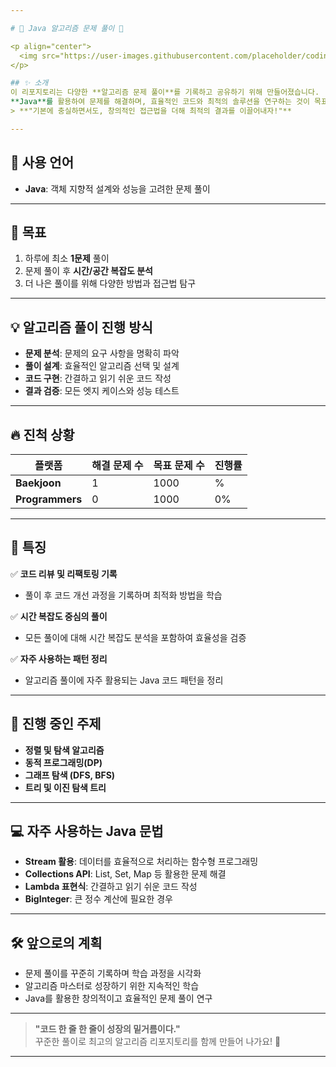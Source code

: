 ```yaml
---

# 🌟 Java 알고리즘 문제 풀이 🚀

<p align="center">
  <img src="https://user-images.githubusercontent.com/placeholder/coding-java.gif" alt="Coding with Java" width="400">
</p>

## ✨ 소개  
이 리포지토리는 다양한 **알고리즘 문제 풀이**를 기록하고 공유하기 위해 만들어졌습니다.  
**Java**를 활용하여 문제를 해결하며, 효율적인 코드와 최적의 솔루션을 연구하는 것이 목표입니다.  
> **"기본에 충실하면서도, 창의적인 접근법을 더해 최적의 결과를 이끌어내자!"**  

---
```


## 🚀 사용 언어  
- **Java**: 객체 지향적 설계와 성능을 고려한 문제 풀이  

---

## 🎯 목표  
1. 하루에 최소 **1문제** 풀이  
2. 문제 풀이 후 **시간/공간 복잡도 분석**  
3. 더 나은 풀이를 위해 다양한 방법과 접근법 탐구  

---

## 💡 알고리즘 풀이 진행 방식  
- **문제 분석**: 문제의 요구 사항을 명확히 파악  
- **풀이 설계**: 효율적인 알고리즘 선택 및 설계  
- **코드 구현**: 간결하고 읽기 쉬운 코드 작성  
- **결과 검증**: 모든 엣지 케이스와 성능 테스트  

---

## 🔥 진척 상황  
| 플랫폼       | 해결 문제 수 | 목표 문제 수 | 진행률   |
|--------------|-------------|--------------|----------|
| **Baekjoon** | 1          | 1000           | %      |
| **Programmers** | 0        | 1000           | 0%      |

---

## 🎨 특징  
✅ **코드 리뷰 및 리팩토링 기록**  
- 풀이 후 코드 개선 과정을 기록하며 최적화 방법을 학습  

✅ **시간 복잡도 중심의 풀이**  
- 모든 풀이에 대해 시간 복잡도 분석을 포함하여 효율성을 검증  

✅ **자주 사용하는 패턴 정리**  
- 알고리즘 풀이에 자주 활용되는 Java 코드 패턴을 정리  

---

## 📜 진행 중인 주제  
- **정렬 및 탐색 알고리즘**  
- **동적 프로그래밍(DP)**  
- **그래프 탐색 (DFS, BFS)**  
- **트리 및 이진 탐색 트리**  

---

## 💻 자주 사용하는 Java 문법  
- **Stream 활용**: 데이터를 효율적으로 처리하는 함수형 프로그래밍  
- **Collections API**: List, Set, Map 등 활용한 문제 해결  
- **Lambda 표현식**: 간결하고 읽기 쉬운 코드 작성  
- **BigInteger**: 큰 정수 계산에 필요한 경우  

---



## 🛠️ 앞으로의 계획  
- 문제 풀이를 꾸준히 기록하며 학습 과정을 시각화  
- 알고리즘 마스터로 성장하기 위한 지속적인 학습  
- Java를 활용한 창의적이고 효율적인 문제 풀이 연구  

---

> **"코드 한 줄 한 줄이 성장의 밑거름이다."**  
> 꾸준한 풀이로 최고의 알고리즘 리포지토리를 함께 만들어 나가요! 🌟

--- 
